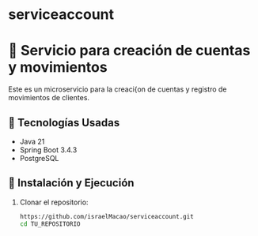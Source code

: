 # serviceaccount
# 🏦 Servicio para creación de cuentas y movimientos

Este es un microservicio para la creaci{on de cuentas y registro de movimientos de clientes.

## 📌 Tecnologías Usadas
- Java 21
- Spring Boot 3.4.3
- PostgreSQL

## 🚀 Instalación y Ejecución

1. Clonar el repositorio:
   ```sh
   https://github.com/israelMacao/serviceaccount.git
   cd TU_REPOSITORIO

